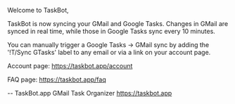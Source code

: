Welcome to TaskBot,

TaskBot is now syncing your GMail and Google Tasks. Changes in GMail are synced in real time, while those in Google Tasks sync every 10 minutes.

You can manually trigger a Google Tasks -\> GMail sync by adding the '!T/Sync GTasks' label to any email or via a link on your account page.

Account page:
https://taskbot.app/account

FAQ page:
https://taskbot.app/faq

--
TaskBot.app
GMail Task Organizer
https://taskbot.app
